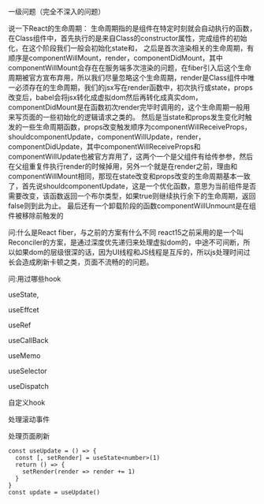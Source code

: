 一级问题（完全不深入的问题）

说一下React的生命周期：
生命周期指的是组件在特定时刻就会自动执行的函数，在Class组件中，首先执行的是来自Class的constructor属性，完成组件的初始化，在这个阶段我们一般会初始化state和，
之后是首次渲染相关的生命周期，有顺序是componentWillMount，render，componentDidMount，其中componentWillMount会存在在服务端多次渲染的问题，在fiber引入后这个生命周期被官方宣布弃用，所以我们尽量忽略这个生命周期，render是Class组件中唯一必须存在的生命周期，我们的jsx写在render函数中，初次执行或state，props改变后，babel会将jsx转化成虚拟dom然后再转化成真实dom，componentDidMount是在函数初次render完毕时调用的，这个生命周期一般用来写页面的一些初始化的逻辑请求之类的。
然后是当state和props发生变化时触发的一些生命周期函数，props改变触发顺序为componentWillReceiveProps，shouldcomponentUpdate，componentWillUpdate，render，componentDidUpdate，其中componentWillReceiveProps和componentWillUpdate也被官方弃用了，这两个一个是父组件有给传参参，然后在父组重复件执行render的时候掉用，另外一个就是在render之前，理由和componentWillMount相同，那现在state改变和props改变的生命周期基本一致了，首先说shouldcomponentUpdate，这是一个优化函数，意思为当前组件是否需要改变，该函数返回一个布尔类型，如果true则继续执行余下的生命周期，返回false则到此为止。
最后还有一个卸载阶段的函数componentWillUnmount是在组件被移除前触发的

问:什么是React fiber，与之前的方案有什么不同
react15之前采用的是一个叫Reconciler的方案，是通过深度优先递归来处理虚拟dom的，中途不可间断，所以如果dom的层级很深的话，因为UI线程和JS线程是互斥的，所以js处理时间过长会造成刷新卡顿之类，页面不流畅的的问题。

问:用过哪些hook

useState,

useEffcet

useRef

useCallBack

useMemo

useSelector

useDispatch

自定义hook

处理滚动事件

处理页面刷新
```
const useUpdate = () => {
  const [, setRender] = useState<number>(1)
  return () => {
    setRender(render => render += 1)
  }
}
const update = useUpdate()
```